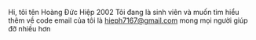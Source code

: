 Hi, tôi tên Hoàng Đức Hiệp 2002
Tôi đang là sinh viên và muốn tìm hiểu thêm về code
email của tôi là hieph7167@gmail.com
mong mọi người giúp đỡ nhiều hơn
